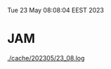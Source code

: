 Tue 23 May 08:08:04 EEST 2023
# JAM
<a href='./cache/202305/23_08.log'>./cache/202305/23_08.log</a>

